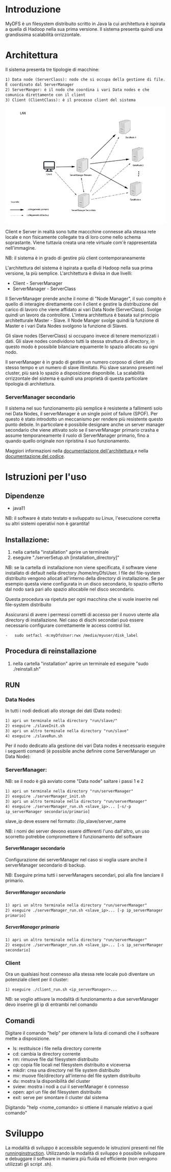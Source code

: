 # Introduzione

MyDFS è un filesystem distribuito scritto in Java la cui architettura è ispirata a quella di Hadoop nella sua prima versione. Il sistema presenta quindi una grandissima scalabilità orrizzontale.

# Architettura

Il sistema presenta tre tipologie di macchine:

	1) Data node (ServerClass): nodo che si occupa della gestione di file. È coordinato dal ServerManager
	2) ServerManger: è il nodo che coordina i vari Data nodes e che comunica direttamente con il client
	3) Client (ClientClass): è il processo client del sistema


![Alt text](./Img/ArchitetturaMyDFS.png)



Client e Server in realtà sono tutte maccchine connesse alla stessa rete locale e non fisicamente collegate tra di loro come nello schema soprastante.
Viene tuttavia creata una rete virtuale com'è rappresentata nell'immagine.

NB: il sistema è in grado di gestire più client contemporaneamente

  L'architettura del sistema è ispirata a quella di Hadoop nella sua prima versione, la più semplice.
 L'architettura è divisa in due livelli:
 <ul>
      <li>
         Client - ServerManager
      </li>
     <li>
         ServerManager - ServerClass
      </li>
  </ul>
  Il ServerManager prende anche il nome di "Node Manager", il suo compito è quello di interagire direttamente con il client
  e gestire la distribuzione del carico di lavoro che viene affidato ai vari Data Node (ServerClass). Svolge quindi un lavoro
 da controllore. L'intera architettura è basata sul principio architetturale Master - Slave. Il Node Manger svolge quindi la funzione di
 Master e i vari Data Nodes svolgono la funzione di Slaves.
  <p>
  Gli slave nodes (ServerClass) si occupano invece di tenere memorizzati i dati. Gli slave nodes condividono tutti la stessa
  struttura di directory, in questo modo è possibile bilanciare equamente lo spazio allocato su ogni nodo.
  </p>
 <p>
  Il serverManager è in grado di gestire un numero corposo di client allo stesso tempo e un numero di slave illimitato. Più slave
 saranno presenti nel cluster, più sarà lo spazio a disposizione disponibile. La scalabilità orrizzontale del sistema è quindi una proprietà
  di questa particolare tipologia di architettura.
  </p>




### ServerManager secondario

Il sistema nel suo funzionamento più semplice è resistente a fallimenti solo nei Data Nodes, il serverManager 
è un single point of failure (SPOF). Per questo è stato introdotto un meccanismo per rendere più resistente questo punto
debole. In particolare è possibile designare anche un server manager secondario che viene attivato solo se il serverManager 
primario crasha e assume temporaneamente il ruolo di ServerManager primario, fino a quando quello originale non ripristina il 
suo funzionamento.




Maggiori informazioni nella [documentazione dell'architettura ](./ArchitetturaMyDFS.pdf) e nella
[documentazione del codice](./Documentation/index.html).




# Istruzioni per l'uso

## Dipendenze

- java11

NB: il software è stato testato e sviluppato su Linux, l'esecuzione corretta su altri sistemi operativi non è garantita!

## Installazione:

1) nella cartella "installation" aprire un terminale
2) eseguire "./serverSetup.sh [installation_directory]"

NB: se la cartella di installazione non viene specificata, il software viene installato di default nella directory
/home/myDfsUser. I file del file-system distribuito vengono allocati all'interno della directory di installazione. Se per 
esempio questa viene configurata in un disco secondario, lo spazio offerto dal nodo sarà pari allo spazio allocabile nel disco secondario.
 

Questa procedura va ripetuta per ogni macchina che si vuole inserire nel file-system distribuito

Assicurarsi di avere i permessi corretti di accesso per il nuovo utente alla directory di installazione. 
Nel caso di dischi secondari può essere necessario configurare correttamente le access control list.

    -   sudo setfacl -m:myDfsUser:rwx /media/myuser/disk_label


## Procedura di reinstallazione

1) nella cartella "installation" aprire un terminale ed eseguire "sudo ./reinstall.sh"



## RUN


### Data Nodes

In tutti i nodi dedicati allo storage dei dati (Data nodes):

	1) apri un terminale nella directory "run/slave/"
	2) eseguire ./slaveInit.sh 
	3) apri un altro terminale nella directory "run/slave"
	4) eseguire ./slaveRun.sh




Per il nodo dedicato alla gestione dei vari Data nodes è necessario eseguire i seguenti comandi (è possibile anche definire come ServerManager un Data Node):

### ServerManager:

NB: se il nodo è già avviato come "Data node" saltare i passi 1 e 2


	1) apri un terminale nella directory "run/serverManager"
	2) eseguire ./serverManager_init.sh
	3) apri un altro terminale nella directory "run/serverManager"
	4) eseguire ./serverManager_run.sh <slave_ip>... [-s/-p ip_serverManager secondario/primario]

slave_ip deve essere nel formato:  //ip_slave/server_name

NB: i nomi dei server devono essere differenti l'uno dall'altro, un uso scorretto potrebbe compromettere il funzionamento del software

#### ServerManager secondario

Configurazione dei serverManager nel caso si voglia usare anche il serverManager secondario di backup.

NB: Eseguire prima tutti i serverManagers secondari, poi alla fine lanciare il primario.

##### ServerManager secondario

    1) apri un altro terminale nella directory "run/serverManager"
    2) eseguire ./serverManager_run.sh <slave_ip>... [-p ip_serverManager primario]
    
    
##### ServerManager primario

    1) apri un altro terminale nella directory "run/serverManager"
    2) eseguire ./serverManager_run.sh <slave_ip>... [-s ip_serverManager secondario]
    


### Client

Ora un qualsiasi host connesso alla stessa rete locale può diventare un potenziale client per il cluster:

	1) eseguire ./client_run.sh <ip_serverManager>...
	
NB: se voglio attivare la modalità di funzionamento a due serverManager devo inserire gli ip di entrambi nel 
comando
## Comandi

Digitare il comando "help" per ottenere la lista di comandi che il software mette a disposizione.

- ls: restituisce i file nella directory corrente
- cd: cambia la directory corrente
- rm: rimuove file dal filesystem distribuito
- cp: copia file locali nel filesystem distribuito e viceversa
- mkdir: crea una directory nel file system distribuito
- mv: muove file/directory all'interno del file system distribuito
- du: mostra la disponibilità del cluster
- sview: mostra i nodi a cui il serverManager è connesso
- open: apri un file del filesystem distribuito
- exit: serve per smontare il cluster dal sistema
  



Digitando "help <nome_comando> si ottiene il manuale relativo a quel comando"


# Sviluppo

La modalità di sviluppo è accessibile seguendo le istruzioni presenti nel file [runninginstruction](./src/runningInstruction.txt).
Utilizzando la modalità di sviluppo è possibile sviluppare e debuggare il software in maniera più fluida ed efficiente (non vengono utilizzati 
gli script .sh).